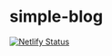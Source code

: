 # simple-blog
[![Netlify Status](https://api.netlify.com/api/v1/badges/6a918791-1369-46b8-a902-ec28641d6284/deploy-status)](https://app.netlify.com/sites/blopple/deploys)
